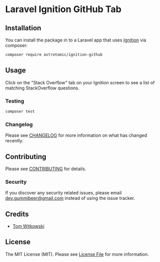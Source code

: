 # Laravel Ignition GitHub Tab

## Installation

You can install the package in to a Laravel app that uses [Ignition](https://github.com/facade/ignition) via composer:

```bash
composer require astrotomic/ignition-github
```

## Usage

Click on the "Stack Overflow" tab on your Ignition screen to see a list of matching StackOverflow questions.

### Testing

```bash
composer test
```

### Changelog

Please see [CHANGELOG](CHANGELOG.md) for more information on what has changed recently.

## Contributing

Please see [CONTRIBUTING](CONTRIBUTING.md) for details.

### Security

If you discover any security related issues, please email dev.gummibeer@gmail.com instead of using the issue tracker.

## Credits

- [Tom Witkowski](https://github.com/Gummibeer)

## License

The MIT License (MIT). Please see [License File](LICENSE.md) for more information.
